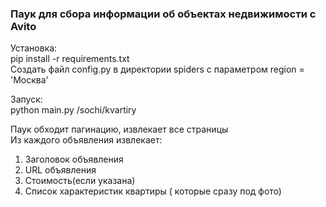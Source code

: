 ### Паук для сбора информации об объектах недвижимости с Avito<br>

Установка:<br>
pip install -r requirements.txt<br>
Создать файл config.py в директории spiders с параметром region = 'Москва'

Запуск:<br>
python main.py /sochi/kvartiry<br>

Паук обходит пагинацию, извлекает все страницы<br>
Из каждого объявления извлекает:
1. Заголовок объявления
2. URL объявления
3. Стоимость(если указана)
4. Список характеристик квартиры ( которые сразу под фото)
